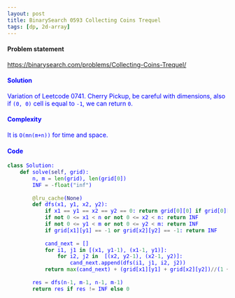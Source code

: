```yaml
---
layout: post
title: BinarySearch 0593 Collecting Coins Trequel
tags: [dp, 2d-array]
---
```


#### Problem statement

<a href="https://binarysearch.com/problems/Collecting-Coins-Trequel/"> <font color = blue>https://binarysearch.com/problems/Collecting-Coins-Trequel/

#### Solution
Variation of Leetcode 0741. Cherry Pickup, be careful with dimensions, also if `(0, 0)` cell is equal to `-1`, we can return `0`.

#### Complexity
It is `O(mn(m+n))` for time and space.

#### Code
```python
class Solution:
    def solve(self, grid):
        n, m = len(grid), len(grid[0])
        INF = -float("inf")
        
        @lru_cache(None)
        def dfs(x1, y1, x2, y2):
            if x1 == y1 == x2 == y2 == 0: return grid[0][0] if grid[0][0] != -1 else INF
            if not 0 <= x1 < n or not 0 <= x2 < n: return INF
            if not 0 <= y1 < m or not 0 <= y2 < m: return INF
            if grid[x1][y1] == -1 or grid[x2][y2] == -1: return INF
            
            cand_next = []
            for i1, j1 in [(x1, y1-1), (x1-1, y1)]:
                for i2, j2 in  [(x2, y2-1), (x2-1, y2)]:
                    cand_next.append(dfs(i1, j1, i2, j2))
            return max(cand_next) + (grid[x1][y1] + grid[x2][y2])//(1 + (x1 == x2))
                    
        res = dfs(n-1, m-1, n-1, m-1)
        return res if res != INF else 0
```
